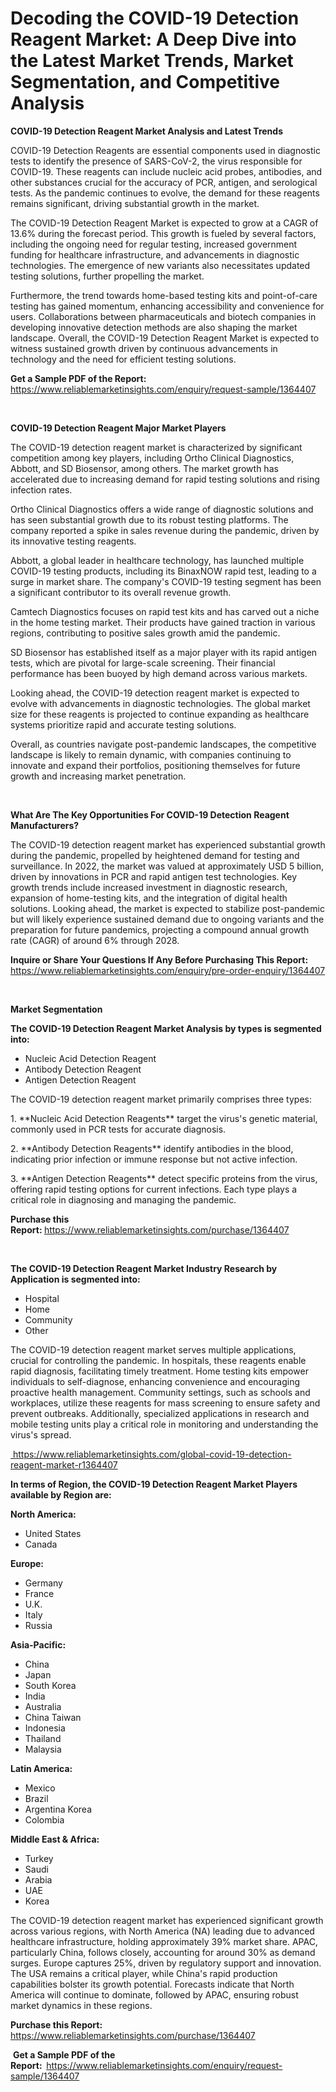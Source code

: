 <p><h1>Decoding the COVID-19 Detection Reagent Market: A Deep Dive into the Latest Market Trends, Market Segmentation, and Competitive Analysis</h1></p><p><strong>COVID-19 Detection Reagent Market Analysis and Latest Trends</strong></p>
<p><p>COVID-19 Detection Reagents are essential components used in diagnostic tests to identify the presence of SARS-CoV-2, the virus responsible for COVID-19. These reagents can include nucleic acid probes, antibodies, and other substances crucial for the accuracy of PCR, antigen, and serological tests. As the pandemic continues to evolve, the demand for these reagents remains significant, driving substantial growth in the market.</p><p>The COVID-19 Detection Reagent Market is expected to grow at a CAGR of 13.6% during the forecast period. This growth is fueled by several factors, including the ongoing need for regular testing, increased government funding for healthcare infrastructure, and advancements in diagnostic technologies. The emergence of new variants also necessitates updated testing solutions, further propelling the market. </p><p>Furthermore, the trend towards home-based testing kits and point-of-care testing has gained momentum, enhancing accessibility and convenience for users. Collaborations between pharmaceuticals and biotech companies in developing innovative detection methods are also shaping the market landscape. Overall, the COVID-19 Detection Reagent Market is expected to witness sustained growth driven by continuous advancements in technology and the need for efficient testing solutions.</p></p>
<p><strong>Get a Sample PDF of the Report:&nbsp;</strong> <a href="https://www.reliablemarketinsights.com/enquiry/request-sample/1364407?utm_campaign=3090&utm_medium=2&utm_source=Github&utm_content=ia&utm_term=14042025&utm_id=covid-19-detection-reagent">https://www.reliablemarketinsights.com/enquiry/request-sample/1364407</a></p>
<p>&nbsp;</p>
<p><strong>COVID-19 Detection Reagent Major Market Players</strong></p>
<p><p>The COVID-19 detection reagent market is characterized by significant competition among key players, including Ortho Clinical Diagnostics, Abbott, and SD Biosensor, among others. The market growth has accelerated due to increasing demand for rapid testing solutions and rising infection rates. </p><p>Ortho Clinical Diagnostics offers a wide range of diagnostic solutions and has seen substantial growth due to its robust testing platforms. The company reported a spike in sales revenue during the pandemic, driven by its innovative testing reagents.</p><p>Abbott, a global leader in healthcare technology, has launched multiple COVID-19 testing products, including its BinaxNOW rapid test, leading to a surge in market share. The company's COVID-19 testing segment has been a significant contributor to its overall revenue growth.</p><p>Camtech Diagnostics focuses on rapid test kits and has carved out a niche in the home testing market. Their products have gained traction in various regions, contributing to positive sales growth amid the pandemic.</p><p>SD Biosensor has established itself as a major player with its rapid antigen tests, which are pivotal for large-scale screening. Their financial performance has been buoyed by high demand across various markets.</p><p>Looking ahead, the COVID-19 detection reagent market is expected to evolve with advancements in diagnostic technologies. The global market size for these reagents is projected to continue expanding as healthcare systems prioritize rapid and accurate testing solutions.</p><p>Overall, as countries navigate post-pandemic landscapes, the competitive landscape is likely to remain dynamic, with companies continuing to innovate and expand their portfolios, positioning themselves for future growth and increasing market penetration.</p></p>
<p>&nbsp;</p>
<p><strong>What Are The Key Opportunities For COVID-19 Detection Reagent Manufacturers?</strong></p>
<p><p>The COVID-19 detection reagent market has experienced substantial growth during the pandemic, propelled by heightened demand for testing and surveillance. In 2022, the market was valued at approximately USD 5 billion, driven by innovations in PCR and rapid antigen test technologies. Key growth trends include increased investment in diagnostic research, expansion of home-testing kits, and the integration of digital health solutions. Looking ahead, the market is expected to stabilize post-pandemic but will likely experience sustained demand due to ongoing variants and the preparation for future pandemics, projecting a compound annual growth rate (CAGR) of around 6% through 2028.</p></p>
<p><strong>Inquire or Share Your Questions If Any Before Purchasing This Report:</strong> <a href="https://www.reliablemarketinsights.com/enquiry/pre-order-enquiry/1364407?utm_campaign=3090&utm_medium=2&utm_source=Github&utm_content=ia&utm_term=14042025&utm_id=covid-19-detection-reagent">https://www.reliablemarketinsights.com/enquiry/pre-order-enquiry/1364407</a></p>
<p>&nbsp;</p>
<p><strong>Market Segmentation</strong></p>
<p><strong>The COVID-19 Detection Reagent Market Analysis by types is segmented into:</strong></p>
<p><ul><li>Nucleic Acid Detection Reagent</li><li>Antibody Detection Reagent</li><li>Antigen Detection Reagent</li></ul></p>
<p><p>The COVID-19 detection reagent market primarily comprises three types: </p><p>1. **Nucleic Acid Detection Reagents** target the virus's genetic material, commonly used in PCR tests for accurate diagnosis.</p><p>   </p><p>2. **Antibody Detection Reagents** identify antibodies in the blood, indicating prior infection or immune response but not active infection.</p><p>3. **Antigen Detection Reagents** detect specific proteins from the virus, offering rapid testing options for current infections. Each type plays a critical role in diagnosing and managing the pandemic.</p></p>
<p><strong>Purchase this Report:&nbsp;</strong><a href="https://www.reliablemarketinsights.com/purchase/1364407?utm_campaign=3090&utm_medium=2&utm_source=Github&utm_content=ia&utm_term=14042025&utm_id=covid-19-detection-reagent">https://www.reliablemarketinsights.com/purchase/1364407</a></p>
<p>&nbsp;</p>
<p><strong>The COVID-19 Detection Reagent Market Industry Research by Application is segmented into:</strong></p>
<p><ul><li>Hospital</li><li>Home</li><li>Community</li><li>Other</li></ul></p>
<p><p>The COVID-19 detection reagent market serves multiple applications, crucial for controlling the pandemic. In hospitals, these reagents enable rapid diagnosis, facilitating timely treatment. Home testing kits empower individuals to self-diagnose, enhancing convenience and encouraging proactive health management. Community settings, such as schools and workplaces, utilize these reagents for mass screening to ensure safety and prevent outbreaks. Additionally, specialized applications in research and mobile testing units play a critical role in monitoring and understanding the virus's spread.</p></p>
<p><a href="https://www.reliablemarketinsights.com/global-covid-19-detection-reagent-market-r1364407?utm_campaign=3090&utm_medium=2&utm_source=Github&utm_content=ia&utm_term=14042025&utm_id=covid-19-detection-reagent">&nbsp;https://www.reliablemarketinsights.com/global-covid-19-detection-reagent-market-r1364407</a></p>
<p><strong>In terms of Region, the COVID-19 Detection Reagent Market Players available by Region are:</strong></p>
<p>
    <p> <strong> North America: </strong>
        <ul>
            <li>United States</li>
            <li>Canada</li>
        </ul>
        </p> 
    <p> <strong> Europe: </strong>
        <ul>
            <li>Germany</li>
            <li>France</li>
            <li>U.K.</li>
            <li>Italy</li>
            <li>Russia</li>
        </ul>
        </p> 
    <p> <strong> Asia-Pacific: </strong>
        <ul>
            <li>China</li>
            <li>Japan</li>
            <li>South Korea</li>
            <li>India</li>
            <li>Australia</li>
            <li>China Taiwan</li>
            <li>Indonesia</li>
            <li>Thailand</li>
            <li>Malaysia</li>
        </ul>
        </p> 
    <p> <strong> Latin America: </strong>
        <ul>
            <li>Mexico</li>
            <li>Brazil</li>
            <li>Argentina Korea</li>
            <li>Colombia</li>
        </ul>
        </p> 
    <p> <strong> Middle East & Africa: </strong>
        <ul>
            <li>Turkey</li>
            <li>Saudi</li>
            <li>Arabia</li>
            <li>UAE</li>
            <li>Korea</li>
        </ul>
    </p>
    </p>
<p><p>The COVID-19 detection reagent market has experienced significant growth across various regions, with North America (NA) leading due to advanced healthcare infrastructure, holding approximately 39% market share. APAC, particularly China, follows closely, accounting for around 30% as demand surges. Europe captures 25%, driven by regulatory support and innovation. The USA remains a critical player, while China's rapid production capabilities bolster its growth potential. Forecasts indicate that North America will continue to dominate, followed by APAC, ensuring robust market dynamics in these regions.</p></p>
<p><strong>Purchase this Report: </strong><a href="https://www.reliablemarketinsights.com/purchase/1364407?utm_campaign=3090&utm_medium=2&utm_source=Github&utm_content=ia&utm_term=14042025&utm_id=covid-19-detection-reagent">https://www.reliablemarketinsights.com/purchase/1364407</a></p>
<p>&nbsp;<strong>Get a Sample PDF of the Report:&nbsp;&nbsp;</strong><a href="https://www.reliablemarketinsights.com/enquiry/request-sample/1364407?utm_campaign=3090&utm_medium=2&utm_source=Github&utm_content=ia&utm_term=14042025&utm_id=covid-19-detection-reagent">https://www.reliablemarketinsights.com/enquiry/request-sample/1364407</a></p>
<p><strong></strong></p>
<p><p></p><p></p><p></p></p>